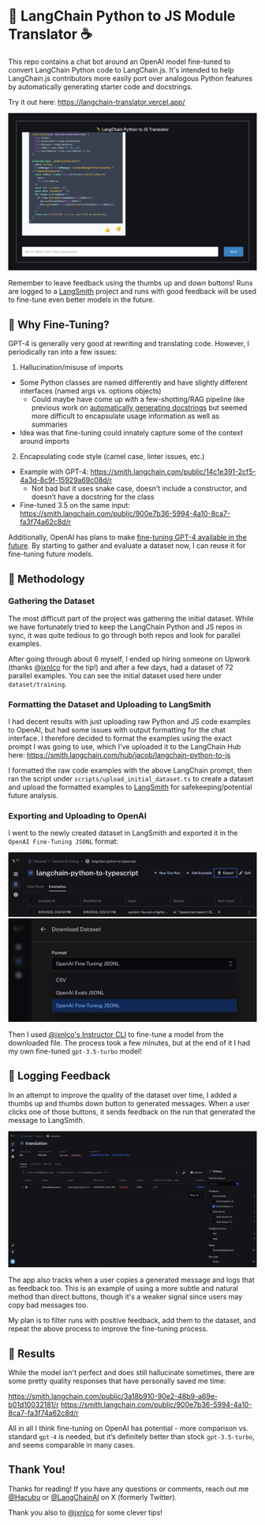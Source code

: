 # 🐍 LangChain Python to JS Module Translator ☕

This repo contains a chat bot around an OpenAI model fine-tuned to convert LangChain Python code to LangChain.js.
It's intended to help LangChain.js contributors more easily port over analogous Python features by automatically
generating starter code and docstrings.

Try it out here: https://langchain-translator.vercel.app/

![Example chat output with feedback buttons](/public/images/output.png)

Remember to leave feedback using the thumbs up and down buttons! Runs are logged to a [LangSmith](https://smith.langchain.com/)
project and runs with good feedback will be used to fine-tune even better models in the future.

## 🎹 Why Fine-Tuning?

GPT-4 is generally very good at rewriting and translating code. However, I periodically ran into a few issues:

1. Hallucination/misuse of imports
  - Some Python classes are named differently and have slightly different interfaces (named args vs. options objects)
    - Could maybe have come up with a few-shotting/RAG pipeline like previous work on [automatically generating docstrings](https://github.com/jacoblee93/auto-docstrings) but seemed more difficult to encapsulate usage information as well as summaries
  - Idea was that fine-tuning could innately capture some of the context around imports
2. Encapsulating code style (camel case, linter issues, etc.)
  - Example with GPT-4: https://smith.langchain.com/public/14c1e391-2cf5-4a3d-8c9f-15929a69c08d/r
      - Not bad but it uses snake case, doesn’t include a constructor, and doesn’t have a docstring for the class
  - Fine-tuned 3.5 on the same input: https://smith.langchain.com/public/900e7b36-5994-4a10-8ca7-fa3f74a62c8d/r

Additionally, OpenAI has plans to make [fine-tuning GPT-4 available in the future](https://platform.openai.com/docs/guides/fine-tuning/what-models-can-be-fine-tuned). By starting to gather and evaluate a dataset now, I can reuse it for fine-tuning future models.

## 🧪 Methodology

### Gathering the Dataset

The most difficult part of the project was gathering the initial dataset.
While we have fortunately tried to keep the LangChain Python and JS repos in sync,
it was quite tedious to go through both repos and look for parallel examples.

After going through about 6 myself, I ended up hiring someone on Upwork (thanks [@jxnlco](https://twitter.com/jxnlco) for the tip!)
and after a few days, had a dataset of 72 parallel examples. You can see the initial dataset used here under `dataset/training`.

### Formatting the Dataset and Uploading to LangSmith

I had decent results with just uploading raw Python and JS code examples to OpenAI, but had some issues with output formatting
for the chat interface. I therefore decided to format the examples using the exact prompt I was going to use, which
I've uploaded it to the LangChain Hub here: https://smith.langchain.com/hub/jacob/langchain-python-to-js

I formatted the raw code examples with the above LangChain prompt, then ran the script under `scripts/upload_initial_dataset.ts`
to create a dataset and upload the formatted examples to [LangSmith](https://smith.langchain.com) for safekeeping/potential
future analysis.

### Exporting and Uploading to OpenAI

I went to the newly created dataset in LangSmith and exported it in the `OpenAI Fine-Tuning JSONL` format:

![Export the dataset](/public/images/export-dataset.png)
![Download the dataset in the correct format](/public/images/download-dataset.png)

Then I used [@jxnlco's Instructor CLI](https://jxnl.github.io/instructor/cli/finetune/) to fine-tune a model from the downloaded
file. The process took a few minutes, but at the end of it I had my own fine-tuned `gpt-3.5-turbo` model!

## 💬 Logging Feedback

In an attempt to improve the quality of the dataset over time, I added a thumbs up and thumbs down button to generated messages.
When a user clicks one of those buttons, it sends feedback on the run that generated the message to LangSmith.

![Filtering runs by feedback score](/public/images/feedback.png)

The app also tracks when a user copies a generated message and logs that as feedback too. This is an example of using
a more subtle and natural method than direct buttons, though it's a weaker signal since users may copy bad messages too.

My plan is to filter runs with positive feedback, add them to the dataset, and repeat the above process to improve the fine-tuning process.

## 📄 Results

While the model isn't perfect and does still hallucinate sometimes, there are some pretty quality responses that have personally saved me time:

https://smith.langchain.com/public/3a18b910-90e2-48b9-a69e-b01d10032181/r
https://smith.langchain.com/public/900e7b36-5994-4a10-8ca7-fa3f74a62c8d/r

All in all I think fine-tuning on OpenAI has potential - more comparison vs. standard `gpt-4` is needed,
but it’s definitely better than stock `gpt-3.5-turbo`, and seems comparable in many cases.

## Thank You!

Thanks for reading! If you have any questions or comments, reach out me [@Hacubu](https://x.com/hacubu)
or [@LangChainAI](https://x.com/langchainai) on X (formerly Twitter).

Thank you also to [@jxnlco](https://twitter.com/jxnlco) for some clever tips!
